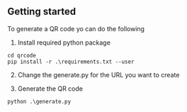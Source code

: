 ## Getting started

To generate a QR code yo can do the following

1. Install required python package

```pwsh
cd qrcode
pip install -r .\requirements.txt --user
```

2. Change the generate.py for the URL  you want to create

3. Generate the QR code

```pwsh
python .\generate.py
```
